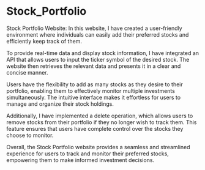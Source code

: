 # Stock_Portfolio
Stock Portfolio Website:
In this website, I have created a user-friendly environment where individuals can easily add their preferred stocks and efficiently keep track of them.

To provide real-time data and display stock information, I have integrated an API that allows users to input the ticker symbol of the desired stock. 
The website then retrieves the relevant data and presents it in a clear and concise manner.

Users have the flexibility to add as many stocks as they desire to their portfolio, enabling them to effectively monitor multiple investments simultaneously. 
The intuitive interface makes it effortless for users to manage and organize their stock holdings.

Additionally, I have implemented a delete operation, which allows users to remove stocks from their portfolio if they no longer wish to track them. 
This feature ensures that users have complete control over the stocks they choose to monitor.

Overall, the Stock Portfolio website provides a seamless and streamlined experience for users to track and monitor their preferred stocks, empowering them to make informed investment decisions.
